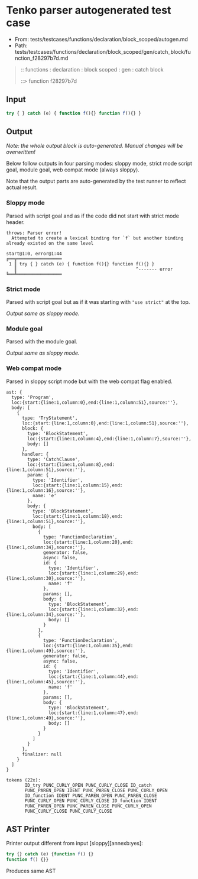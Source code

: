 # Tenko parser autogenerated test case

- From: tests/testcases/functions/declaration/block_scoped/autogen.md
- Path: tests/testcases/functions/declaration/block_scoped/gen/catch_block/function_f28297b7d.md

> :: functions : declaration : block scoped : gen : catch block
>
> ::> function f28297b7d

## Input


`````js
try { } catch (e) { function f(){} function f(){} }
`````

## Output

_Note: the whole output block is auto-generated. Manual changes will be overwritten!_

Below follow outputs in four parsing modes: sloppy mode, strict mode script goal, module goal, web compat mode (always sloppy).

Note that the output parts are auto-generated by the test runner to reflect actual result.

### Sloppy mode

Parsed with script goal and as if the code did not start with strict mode header.

`````
throws: Parser error!
  Attempted to create a lexical binding for `f` but another binding already existed on the same level

start@1:0, error@1:44
╔══╦═════════════════
 1 ║ try { } catch (e) { function f(){} function f(){} }
   ║                                             ^------- error
╚══╩═════════════════

`````

### Strict mode

Parsed with script goal but as if it was starting with `"use strict"` at the top.

_Output same as sloppy mode._

### Module goal

Parsed with the module goal.

_Output same as sloppy mode._

### Web compat mode

Parsed in sloppy script mode but with the web compat flag enabled.

`````
ast: {
  type: 'Program',
  loc:{start:{line:1,column:0},end:{line:1,column:51},source:''},
  body: [
    {
      type: 'TryStatement',
      loc:{start:{line:1,column:0},end:{line:1,column:51},source:''},
      block: {
        type: 'BlockStatement',
        loc:{start:{line:1,column:4},end:{line:1,column:7},source:''},
        body: []
      },
      handler: {
        type: 'CatchClause',
        loc:{start:{line:1,column:8},end:{line:1,column:51},source:''},
        param: {
          type: 'Identifier',
          loc:{start:{line:1,column:15},end:{line:1,column:16},source:''},
          name: 'e'
        },
        body: {
          type: 'BlockStatement',
          loc:{start:{line:1,column:18},end:{line:1,column:51},source:''},
          body: [
            {
              type: 'FunctionDeclaration',
              loc:{start:{line:1,column:20},end:{line:1,column:34},source:''},
              generator: false,
              async: false,
              id: {
                type: 'Identifier',
                loc:{start:{line:1,column:29},end:{line:1,column:30},source:''},
                name: 'f'
              },
              params: [],
              body: {
                type: 'BlockStatement',
                loc:{start:{line:1,column:32},end:{line:1,column:34},source:''},
                body: []
              }
            },
            {
              type: 'FunctionDeclaration',
              loc:{start:{line:1,column:35},end:{line:1,column:49},source:''},
              generator: false,
              async: false,
              id: {
                type: 'Identifier',
                loc:{start:{line:1,column:44},end:{line:1,column:45},source:''},
                name: 'f'
              },
              params: [],
              body: {
                type: 'BlockStatement',
                loc:{start:{line:1,column:47},end:{line:1,column:49},source:''},
                body: []
              }
            }
          ]
        }
      },
      finalizer: null
    }
  ]
}

tokens (22x):
       ID_try PUNC_CURLY_OPEN PUNC_CURLY_CLOSE ID_catch
       PUNC_PAREN_OPEN IDENT PUNC_PAREN_CLOSE PUNC_CURLY_OPEN
       ID_function IDENT PUNC_PAREN_OPEN PUNC_PAREN_CLOSE
       PUNC_CURLY_OPEN PUNC_CURLY_CLOSE ID_function IDENT
       PUNC_PAREN_OPEN PUNC_PAREN_CLOSE PUNC_CURLY_OPEN
       PUNC_CURLY_CLOSE PUNC_CURLY_CLOSE
`````


## AST Printer

Printer output different from input [sloppy][annexb:yes]:

````js
try {} catch (e) {function f() {}
function f() {}}
````

Produces same AST
